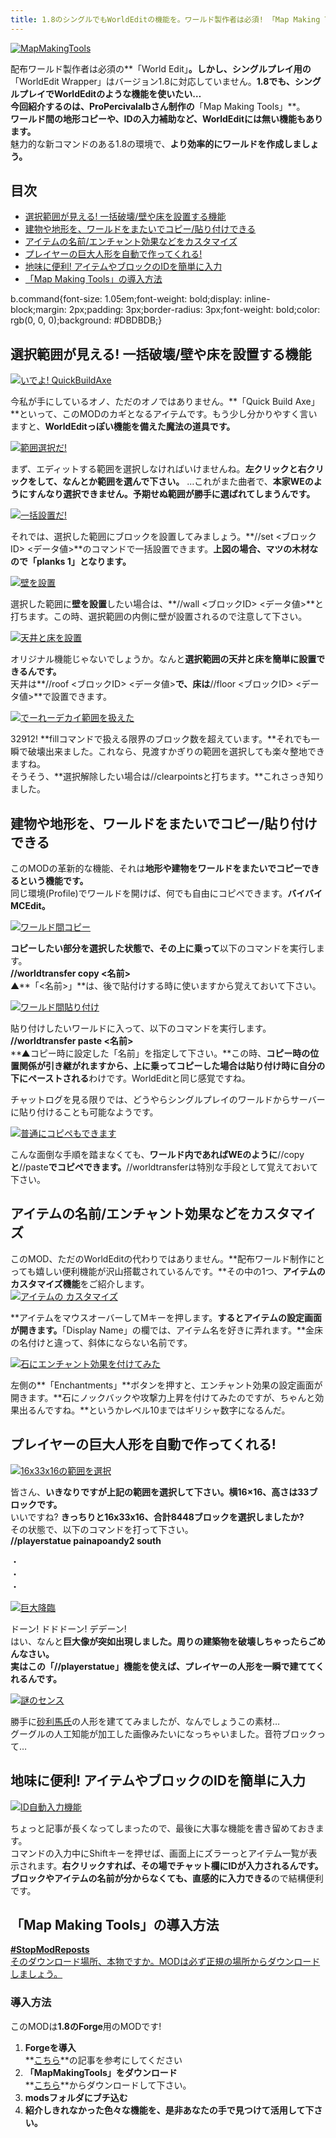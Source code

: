 ```yaml
---
title: 1.8のシングルでもWorldEditの機能を。ワールド製作者は必須! 「Map Making Tools」
---
```


[![MapMakingTools](https://cdn-ak.f.st-hatena.com/images/fotolife/s/sasigume/20210208/20210208144307.png)](#7/6/76b42bfa.png "MapMakingTools")

配布ワールド製作者は必須の**「World Edit」**。しかし、シングルプレイ用の**「WorldEdit Wrapper」はバージョン1.8に対応していません。****1.8でも、シングルプレイでWorldEditのような機能を使いたい…**  
今回紹介するのは、ProPercivalalbさん制作の**「Map Making Tools」**。  
**ワールド間の地形コピーや、IDの入力補助など、WorldEditには無い機能もあります。**  
魅力的な新コマンドのある1.8の環境で、**より効率的にワールドを作成しましょう。**

## 目次

*   [選択範囲が見える! 一括破壊/壁や床を設置する機能](#worldedit)
*   [建物や地形を、ワールドをまたいでコピー/貼り付けできる](#copy)
*   [アイテムの名前/エンチャント効果などをカスタマイズ](#item)
*   [プレイヤーの巨大人形を自動で作ってくれる!](#statue)
*   [地味に便利! アイテムやブロックのIDを簡単に入力](#id-input)
*   [「Map Making Tools」の導入方法](#inst)

b.command{font-size: 1.05em;font-weight: bold;display: inline-block;margin: 2px;padding: 3px;border-radius: 3px;font-weight: bold;color: rgb(0, 0, 0);background: #DBDBDB;}

## 選択範囲が見える! 一括破壊/壁や床を設置する機能

[![いでよ! QuickBuildAxe](https://cdn-ak.f.st-hatena.com/images/fotolife/s/sasigume/20210208/20210208134747.png)](#4/4/4451e3fc.png "いでよ! QuickBuildAxe")

今私が手にしているオノ、ただのオノではありません。**「Quick Build Axe」**といって、このMODのカギとなるアイテムです。もう少し分かりやすく言いますと、**WorldEditっぽい機能を備えた魔法の道具です。**

[![範囲選択だ!](https://cdn-ak.f.st-hatena.com/images/fotolife/s/sasigume/20210208/20210208142835.png)](#6/a/6a4c49b2.png "範囲選択だ!")

まず、エディットする範囲を選択しなければいけませんね。**左クリックと右クリックをして、なんとか範囲を選んで下さい。** …これがまた曲者で、**本家WEのようにすんなり選択できません。予期せぬ範囲が勝手に選ばれてしまうんです。**

[![一括設置だ!](https://cdn-ak.f.st-hatena.com/images/fotolife/s/sasigume/20210208/20210208132439.png)](#2/9/2924c676.png "一括設置だ!")

それでは、選択した範囲にブロックを設置してみましょう。**//set <ブロックID> <データ値>**のコマンドで一括設置できます。**上図の場合、マツの木材なので「planks 1」となります。**

[![壁を設置](https://cdn-ak.f.st-hatena.com/images/fotolife/s/sasigume/20210208/20210208133706.png)](#3/a/3a4aa3d5.png "壁を設置")

選択した範囲に**壁を設置**したい場合は、**//wall <ブロックID> <データ値>**と打ちます。この時、選択範囲の内側に壁が設置されるので注意して下さい。

[![天井と床を設置](https://cdn-ak.f.st-hatena.com/images/fotolife/s/sasigume/20210208/20210208162653.png)](#d/b/dba5de07.png "天井と床を設置")

オリジナル機能じゃないでしょうか。なんと**選択範囲の天井と床を簡単に設置できるんです。**  
天井は**//roof <ブロックID> <データ値>**で、床は**//floor <ブロックID> <データ値>**で設置できます。

[![でーれーデカイ範囲を扱えた](https://cdn-ak.f.st-hatena.com/images/fotolife/s/sasigume/20210208/20210208143251.png)](#6/d/6d9455b8.png "でーれーデカイ範囲を扱えた")

32912! **fillコマンドで扱える限界のブロック数を超えています。**それでも一瞬で破壊出来ました。これなら、見渡すかぎりの範囲を選択しても楽々整地できますね。  
そうそう、**選択解除したい場合は//clearpointsと打ちます。**これさっき知りました。

## 建物や地形を、ワールドをまたいでコピー/貼り付けできる

このMODの革新的な機能、それは**地形や建物をワールドをまたいでコピーできるという機能です。**  
同じ環境(Profile)でワールドを開けば、何でも自由にコピペできます。**バイバイMCEdit。**

[![ワールド間コピー](https://cdn-ak.f.st-hatena.com/images/fotolife/s/sasigume/20210208/20210208133146.png)](#2/f/2fdb61a5.png "ワールド間コピー")

**コピーしたい部分を選択した状態で、その上に乗って**以下のコマンドを実行します。  
**//worldtransfer copy <名前>**  
▲**「<名前>」**は、後で貼付けする時に使いますから覚えておいて下さい。

[![ワールド間貼り付け](https://cdn-ak.f.st-hatena.com/images/fotolife/s/sasigume/20210208/20210208125951.png)](#0/f/0ff6c263.png "ワールド間貼り付け")

貼り付けしたいワールドに入って、以下のコマンドを実行します。  
**//worldtransfer paste <名前>**  
**▲コピー時に設定した「名前」を指定して下さい。**この時、**コピー時の位置関係が引き継がれますから、上に乗ってコピーした場合は貼り付け時に自分の下にペーストされる**わけです。WorldEditと同じ感覚ですね。

チャットログを見る限りでは、どうやらシングルプレイのワールドからサーバーに貼り付けることも可能なようです。

[![普通にコピペもできます](https://cdn-ak.f.st-hatena.com/images/fotolife/s/sasigume/20210208/20210208144440.png)](#7/8/786220c9.png "普通にコピペもできます")

こんな面倒な手順を踏まなくても、**ワールド内であればWEのように**//copy**と**//paste**でコピペできます。**//worldtransferは特別な手段として覚えておいて下さい。

## アイテムの名前/エンチャント効果などをカスタマイズ

このMOD、ただのWorldEditの代わりではありません。**配布ワールド制作にとっても嬉しい便利機能が沢山搭載されているんです。**その中の1つ、**アイテムのカスタマイズ機能**をご紹介します。  
[![アイテムの
カスタマイズ](https://cdn-ak.f.st-hatena.com/images/fotolife/s/sasigume/20210208/20210208083232.png)](#3/0/3064d0bf.png "アイテムのカスタマイズ")

**アイテムをマウスオーバーしてMキーを押します。**するとアイテムの設定画面が開きます。**「Display Name」の欄では、アイテム名を好きに弄れます。**金床の名付けと違って、斜体にならない名前です。

[![石にエンチャント効果を付けてみた](https://cdn-ak.f.st-hatena.com/images/fotolife/s/sasigume/20210208/20210208145307.png)](#7/f/7fd0b2f4.png "石にエンチャント効果を付けてみた")

左側の**「Enchantments」**ボタンを押すと、エンチャント効果の設定画面が開きます。**石にノックバックや攻撃力上昇を付けてみたのですが、ちゃんと効果出るんですね。**というかレベル10まではギリシャ数字になるんだ。

## プレイヤーの巨大人形を自動で作ってくれる!

[![16x33x16の範囲を選択](https://cdn-ak.f.st-hatena.com/images/fotolife/s/sasigume/20210208/20210208155326.png)](#b/9/b9a0ec4f.png "16x33x16の範囲を選択")

皆さん、**いきなりですが上記の範囲を選択して下さい。横16×16、高さは33ブロックです。**  
いいですね? **きっちりと16x33x16、合計8448ブロックを選択しましたか?**  
その状態で、以下のコマンドを打って下さい。  
**//playerstatue painapoandy2 south**

・  
・  
・

[![巨大降臨](https://cdn-ak.f.st-hatena.com/images/fotolife/s/sasigume/20210208/20210208131338.png)](#1/d/1d34dd28.png "巨大降臨")

ドーン! ドドドーン! デデーン!  
はい、なんと**巨大像が突如出現しました。**周りの建築物を破壊しちゃったらごめんなさい。  
実は**この「//playerstatue」機能を使えば、プレイヤーの人形を一瞬で建ててくれるんです。**

[![謎のセンス](https://cdn-ak.f.st-hatena.com/images/fotolife/s/sasigume/20210208/20210208153142.png)](#a/4/a40a1ff0.png "謎のセンス")

勝手に[砂利馬氏](https://twitter.com/RavenTofu)の人形を建ててみましたが、なんでしょうこの素材…  
グーグルの人工知能が加工した画像みたいになっちゃいました。音符ブロックって…

## 地味に便利! アイテムやブロックのIDを簡単に入力

[![ID自動入力機能](https://cdn-ak.f.st-hatena.com/images/fotolife/s/sasigume/20210208/20210208133900.png)](#3/c/3c8d9c1e.png "ID自動入力機能")

ちょっと記事が長くなってしまったので、最後に大事な機能を書き留めておきます。  
コマンドの入力中にShiftキーを押せば、画面上にズラーっとアイテム一覧が表示されます。**右クリックすれば、その場でチャット欄にIDが入力されるんです。**  
**ブロックやアイテムの名前が分からなくても、直感的に入力できる**ので結構便利です。

## 「Map Making Tools」の導入方法

[**#StopModReposts**  
そのダウンロード場所、本物ですか。MODは必ず正規の場所からダウンロードしましょう。](https://www.napoan.com/stop-mod-reposts/)

### 導入方法

このMODは**1.8のForge**用のMODです!

1.  **Forgeを導入**  
    **[こちら](/new-way-to-install-mod/#forge-inst)**の記事を参考にしてください
2.  **「MapMakingTools」をダウンロード**  
    **[こちら](http://www.minecraftforum.net/forums/mapping-and-modding/minecraft-mods/1287188-map-making-tools-quick-build-system-autobuilding "「MapMakingTools」のダウンロード")**からダウンロードして下さい。
3.  **modsフォルダにブチ込む** 
4.  **紹介しきれなかった色々な機能を、是非あなたの手で見つけて活用して下さい。**
